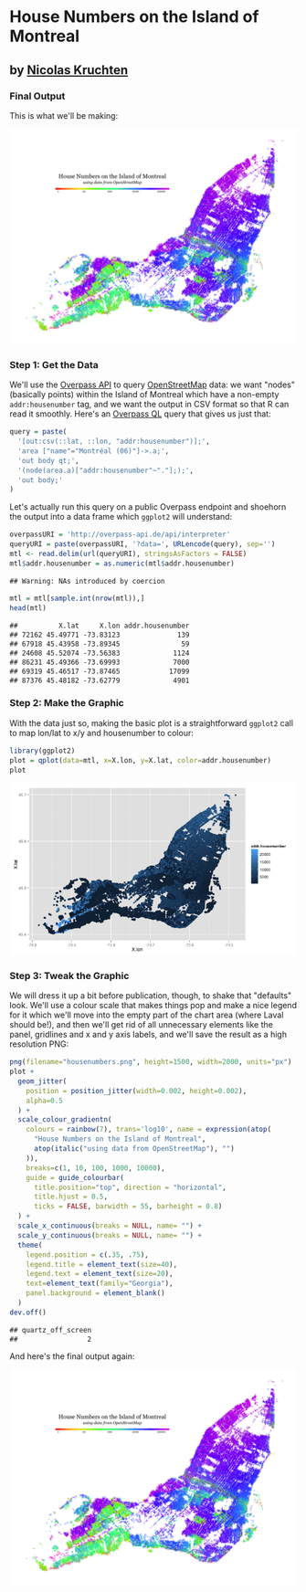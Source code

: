 House Numbers on the Island of Montreal
========================================================
by [Nicolas Kruchten](http://nicolas.kruchten.com)
--------------------------------------------------------

### Final Output

This is what we'll be making:

<img src="housenumbers.png" width="800">

### Step 1: Get the Data

We'll use the [Overpass API](http://wiki.openstreetmap.org/wiki/Overpass_API) to query [OpenStreetMap](http://www.openstreetmap.org/) data: we want "nodes" (basically points) within the Island of Montreal which have a non-empty `addr:housenumber` tag, and we want the output in CSV format so that R can read it smoothly. Here's an [Overpass QL](http://wiki.openstreetmap.org/wiki/Overpass_API/Overpass_QL) query that gives us just that:



```r
query = paste(
  '[out:csv(::lat, ::lon, "addr:housenumber")];',
  'area ["name"="Montréal (06)"]->.a;',
  'out body qt;',
  '(node(area.a)["addr:housenumber"~"."];);',
  'out body;'
)
```

Let's actually run this query on a public Overpass endpoint and shoehorn the output into a data frame which `ggplot2` will understand:



```r
overpassURI = 'http://overpass-api.de/api/interpreter'
queryURI = paste(overpassURI, '?data=', URLencode(query), sep='')
mtl <- read.delim(url(queryURI), stringsAsFactors = FALSE)
mtl$addr.housenumber = as.numeric(mtl$addr.housenumber)
```

```
## Warning: NAs introduced by coercion
```

```r
mtl = mtl[sample.int(nrow(mtl)),]
head(mtl)
```

```
##          X.lat     X.lon addr.housenumber
## 72162 45.49771 -73.83123              139
## 67918 45.43958 -73.89345               59
## 24608 45.52074 -73.56383             1124
## 86231 45.49366 -73.69993             7000
## 69319 45.46517 -73.87465            17099
## 87376 45.48182 -73.62779             4901
```

### Step 2: Make the Graphic

With the data just so, making the basic plot is a straightforward `ggplot2` call to map lon/lat to x/y and housenumber to colour:


```r
library(ggplot2)
plot = qplot(data=mtl, x=X.lon, y=X.lat, color=addr.housenumber)
plot
```

![plot of chunk unnamed-chunk-3](figure/unnamed-chunk-3-1.png) 

### Step 3: Tweak the Graphic

We will dress it up a bit before publication, though, to shake that "defaults" look. We'll use a colour scale that makes things pop and make a nice legend for it which we'll move into the empty part of the chart area (where Laval should be!), and then we'll get rid of all unnecessary elements like the panel, gridlines and x and y axis labels, and we'll save the result as a high resolution PNG:



```r
png(filename="housenumbers.png", height=1500, width=2000, units="px")
plot +
  geom_jitter(
    position = position_jitter(width=0.002, height=0.002),
    alpha=0.5
  ) +
  scale_colour_gradientn(
    colours = rainbow(7), trans='log10', name = expression(atop(
      "House Numbers on the Island of Montreal",
      atop(italic("using data from OpenStreetMap"), "")
    )),
    breaks=c(1, 10, 100, 1000, 10000),
    guide = guide_colourbar(
      title.position="top", direction = "horizontal",
      title.hjust = 0.5,
      ticks = FALSE, barwidth = 55, barheight = 0.8)
  ) +
  scale_x_continuous(breaks = NULL, name= "") +
  scale_y_continuous(breaks = NULL, name= "") + 
  theme(
    legend.position = c(.35, .75), 
    legend.title = element_text(size=40),
    legend.text = element_text(size=20),
    text=element_text(family="Georgia"),
    panel.background = element_blank()
  )
dev.off()
```

```
## quartz_off_screen 
##                 2
```

And here's the final output again:

<img src="housenumbers.png" width="800">
